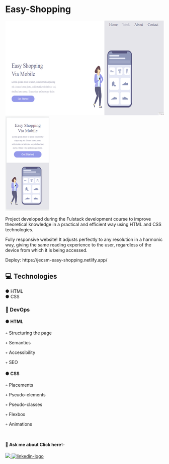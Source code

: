 # Easy-Shopping

<div aling=c"center">
<img height="300em" height="300em" src="https://github.com/JECSMoura/Easy-Shopping/blob/master/assets/desktop.png?raw=true">
<img height="300em" height="300em" src="https://github.com/JECSMoura/Easy-Shopping/blob/master/assets/mobile.png?raw=true">
</div>

<p>Project developed during the Fulstack development course to improve theoretical knowledge in a practical and efficient way using HTML and CSS technologies.</p>
<p>Fully responsive website! It adjusts perfectly to any resolution in a harmonic way, giving the same reading experience to the user, regardless of the device from which it is being accessed.</p>
Deploy: https://jecsm-easy-shopping.netlify.app/
<br>

 <h2>💻 Technologies</h3> 
 
 ● HTML
 <br>
 ● CSS
 <br>
 
 
 <h3>📌 DevOps</h3>
 
 <h4>● HTML</h4>
<p>◦ Structuring the page</p>
<p>◦ Semantics</p>
<p>◦ Accessibility</p>
<p>◦ SEO</p>
<h4>● CSS</h4>
<p>◦ Placements</p>
<p>◦ Pseudo-elements</p>
<p>◦ Pseudo-classes</p>
<p>◦ Flexbox</p>
<p>◦ Animations</p>
<br>
<br>
<b>💬 Ask me about Click here</b>✨
<br/>
<br/>
<a href="jacquelineellencsm@gmail.com" alt="gmail-logo"> 
<img src="https://img.shields.io/badge/Gmail-D14836?style=for-the-badge&logo=gmail&logoColor=white">
</a>
<a href="https://www.linkedin.com/in/jacquelineellencsm/">
<img src="https://img.shields.io/badge/LinkedIn-0077B5?style=for-the-badge&logo=linkedin&logoColor=white" alt="linkedin-logo">
</a>
